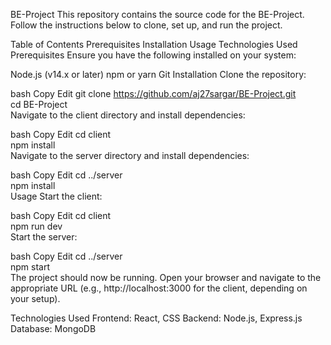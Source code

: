 BE-Project
This repository contains the source code for the BE-Project. Follow the instructions below to clone, set up, and run the project.

Table of Contents
Prerequisites
Installation
Usage
Technologies Used
Prerequisites
Ensure you have the following installed on your system:

Node.js (v14.x or later)
npm or yarn
Git
Installation
Clone the repository:

bash
Copy
Edit
git clone https://github.com/aj27sargar/BE-Project.git  
cd BE-Project  
Navigate to the client directory and install dependencies:

bash
Copy
Edit
cd client  
npm install  
Navigate to the server directory and install dependencies:

bash
Copy
Edit
cd ../server  
npm install  
Usage
Start the client:

bash
Copy
Edit
cd client  
npm run dev  
Start the server:

bash
Copy
Edit
cd ../server  
npm start  
The project should now be running. Open your browser and navigate to the appropriate URL (e.g., http://localhost:3000 for the client, depending on your setup).

Technologies Used
Frontend: React, CSS
Backend: Node.js, Express.js
Database: MongoDB
